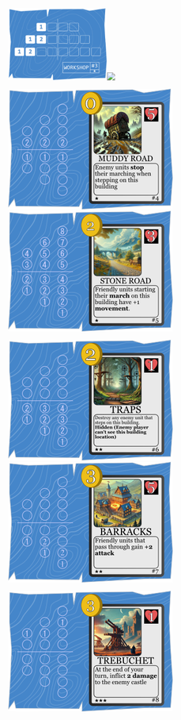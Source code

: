 <img src="./../../../CardResources/CardBlueprintsFull/3.png" width="200"><img src="./../../../CardResources/CardImagesFull/3.png" width="150">

![](./../../BaseSet/4.png)
![](./../../BaseSet/5.png)

![](./../../BaseSet/6.png)
![](./../../BaseSet/7.png)

![](./../../BaseSet/8.png)